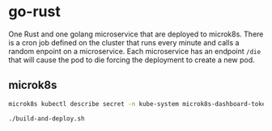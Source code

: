 # go-rust

One Rust and one golang microservice that are deployed to microk8s. There is a cron job defined on the cluster that runs every minute and calls a random enpoint on a microservice. Each microservice has an endpoint `/die` that will cause the pod to die forcing the deployment to create a new pod.

## microk8s

```bash
microk8s kubectl describe secret -n kube-system microk8s-dashboard-token
```

```bash
./build-and-deploy.sh
```